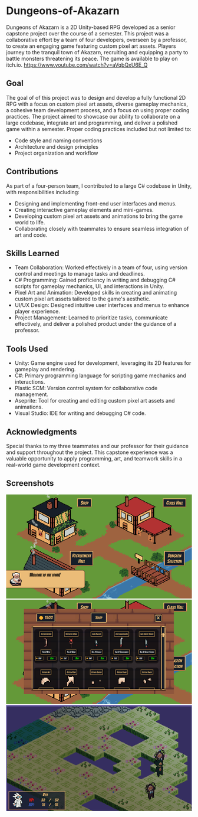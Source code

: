 # Dungeons-of-Akazarn
Dungeons of Akazarn is a 2D Unity-based RPG developed as a senior capstone project over the course of a semester. This project was a collaborative effort by a team of four developers, overseen by a professor, to create an engaging game featuring custom pixel art assets. Players journey to the tranquil town of Akazarn, recruiting and equipping a party to battle monsters threatening its peace. The game is available to play on itch.io.
https://www.youtube.com/watch?v=aVqbQxU6E_Q

## Goal
The goal of of this project was to design and develop a fully functional 2D RPG with a focus on custom pixel art assets, diverse gameplay mechanics, a cohesive team development process, and a focus on using proper coding practices. The project aimed to showcase our ability to collaborate on a large codebase, integrate art and programming, and deliver a polished game within a semester. 
Proper coding practices included but not limited to:  
- Code style and naming conventions
- Architecture and design principles
- Project organization and workflow

## Contributions
As part of a four-person team, I contributed to a large C# codebase in Unity, with responsibilities including:
- Designing and implementing front-end user interfaces and menus.
- Creating interactive gameplay elements and mini-games.
- Developing custom pixel art assets and animations to bring the game world to life.
- Collaborating closely with teammates to ensure seamless integration of art and code.

## Skills Learned
- Team Collaboration: Worked effectively in a team of four, using version control and meetings to manage tasks and deadlines.
- C# Programming: Gained proficiency in writing and debugging C# scripts for gameplay mechanics, UI, and interactions in Unity.
- Pixel Art and Animation: Developed skills in creating and animating custom pixel art assets tailored to the game's aesthetic.
- UI/UX Design: Designed intuitive user interfaces and menus to enhance player experience.
- Project Management: Learned to prioritize tasks, communicate effectively, and deliver a polished product under the guidance of a professor.

## Tools Used
- Unity: Game engine used for development, leveraging its 2D features for gameplay and rendering.
- C#: Primary programming language for scripting game mechanics and interactions.
- Plastic SCM: Version control system for collaborative code management.
- Aseprite: Tool for creating and editing custom pixel art assets and animations.
- Visual Studio: IDE for writing and debugging C# code.

## Acknowledgments
Special thanks to my three teammates and our professor for their guidance and support throughout the project. This capstone experience was a valuable opportunity to apply programming, art, and teamwork skills in a real-world game development context.

## Screenshots
![Town Art](DOA_Town_Art.png)
![Town Shop](DOA_Town_Shop.png)
![Dungeon](DOA_Dungeon.png)
